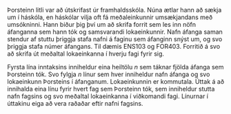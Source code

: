 
Þorsteinn litli var að útskrifast úr framhaldsskóla. Núna ætlar hann að sækja
um í háskóla, en háskólar vilja oft fá meðaleinkunnir umsækjandans með
umsókninni. Hann biður þig því um að skrifa forrit sem les inn nöfn áfanganna
sem hann tók og samsvarandi lokaeinkunnir. Nafn áfanga saman stendur af stuttu
þriggja stafa nafni á faginu sem áfanginn snýst um, og svo þriggja stafa númer
áfangans. Til dæmis ENS103 og FOR403. Forritið á svo að skrifa út meðaltal
lokaeinkanna í hverju fagi fyrir sig.

Fyrsta lína inntaksins inniheldur eina heiltölu $n$ sem táknar fjölda áfanga
sem Þorsteinn tók. Svo fylgja $n$ línur sem hver inniheldur nafn áfanga og svo
lokaeinkunn Þorsteins í áfanganum. Lokaeinkunnin er kommutala. Úttak á að
innihalda eina línu fyrir hvert fag sem Þorsteinn tók, sem inniheldur stutta
nafn fagsins og svo meðaltal lokaeinkanna í viðkomandi fagi. Línurnar í
úttakinu eiga að vera raðaðar eftir nafni fagsins.


